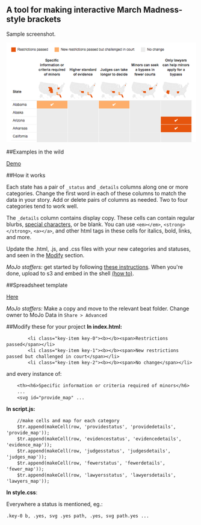 ## A tool for making interactive March Madness-style brackets

Sample screenshot. 
<p align="center">
  <img src="https://raw.githubusercontent.com/motherjones/map-table/master/img/screenshot.png" alt="screenshot"/>
</p>

##Examples in the wild

[Demo](http://www.motherjones.com/environment/2014/04/auto-bracket-miles-per-gallon)  

##How it works

Each state has a pair of ``_status`` and ``_details`` columns along one or more categories. Change the first word in each of these columns to match the data in your story. Add or delete pairs of columns as needed. Two to four categories tend to work well.

The ``_details`` column contains display copy. These cells can contain regular blurbs, [special characters](http://dev.w3.org/html5/html-author/charref), or be blank. You can use ``<em></em>``, ``<strong></strong>``, ``<a></a>``, and other html tags in these cells for italics, bold, links, and more.

Update the .html, .js, and .css files with your new categories and statuses, and seen in the [Modify](#modify-these-for-your-project) section.

*MoJo staffers:* get started by following [these instructions](https://github.com/motherjones/story-tools#starting-a-new-project). When you're done, upload to s3 and embed in the shell [(how to)](https://github.com/motherjones/story-tools#starting-a-new-project).

##Spreadsheet template

[Here](https://docs.google.com/spreadsheet/ccc?key=0AuHOPshyxQGGdEwxa21COVI3QURwSVFDZ2dBNjFoVHc#gid=0)

*MoJo staffers:* Make a copy and move to the relevant beat folder. Change owner to MoJo Data in ``Share > Advanced``

##Modify these for your project
**In index.html:**

            <li class="key-item key-0"><b></b><span>Restrictions passed</span></li>
            <li class="key-item key-1"><b></b><span>New restrictions passed but challenged in court</span></li>
            <li class="key-item key-2"><b></b><span>No change</span></li>

and every instance of:

        <th><h6>Specific information or criteria required of minors</h6>
        ...
        <svg id="provide_map" ...


**In script.js:**

        //make cells and map for each category
        $tr.append(makeCell(row, 'providestatus', 'providedetails', 'provide_map'));
        $tr.append(makeCell(row, 'evidencestatus', 'evidencedetails', 'evidence_map'));
        $tr.append(makeCell(row, 'judgesstatus', 'judgesdetails', 'judges_map'));
        $tr.append(makeCell(row, 'fewerstatus', 'fewerdetails', 'fewer_map'));
        $tr.append(makeCell(row, 'lawyersstatus', 'lawyersdetails', 'lawyers_map'));

**In style.css**:

Everywhere a status is mentioned, eg.:

    .key-0 b, .yes, svg .yes path, .yes, svg path.yes ...
